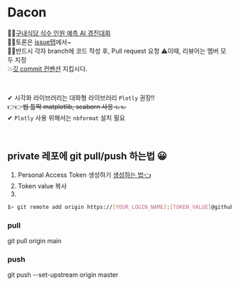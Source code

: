 # Dacon

🙋‍♂️[구내식당 식수 인원 예측 AI 경진대회](https://dacon.io/competitions/official/235743/overview/description) <br>
🙋‍♀️토론은 [issue탭](https://github.com/pym7857/Dacon/issues)에서~<br>
🧛‍♂️반드시 각자 branch에 코드 작성 후, Pull request 요청 ⚠이때, 리뷰어는 멤버 모두 지정 <br>
💥[깃 commit 컨벤션](https://doublesprogramming.tistory.com/256) 지킵시다.  <br>

<br>

✔ 시각화 라이브러리는 대화형 라이브러리 `Plotly` 권장!! <br>
👉👉~~씹 틀딱 matplotlib, seaborn 사용 ㄴㄴ~~ <br>
✔ `Plotly` 사용 위해서는 `nbformat` 설치 필요

<br>

## private 레포에 git pull/push 하는법 😀
1. Personal Access Token 생성하기 [생성하는 법👈](https://calvinjmkim.tistory.com/19)
2. Token value 복사
3. 
```bash
$> git remote add origin https://[YOUR_LOGIN_NAME]:[TOKEN_VALUE]@github.com/pym7857/Dacon
```
### pull
git pull origin main 

### push
git push --set-upstream origin master
